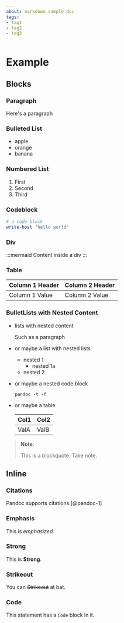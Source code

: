 ```yaml
---
about: markdown sample doc
tags:
- tag1
- tag2
- tag3
---
```

# Example

## Blocks

### Paragraph

Here's a paragraph

### Bulleted List

- apple
- orange
- banana

### Numbered List

1. First
1. Second
1. Third

### Codeblock

``` powershell
# a code block
write-host "hello world"
```

### Div

:::mermaid
Content inside a div
:::

### Table

| Column 1 Header | Column 2 Header |
|-----------------|-----------------|
| Column 1 Value  | Column 2 Value  |

### BulletLists with Nested Content

- lists with nested content

    Such as a paragraph

- or maybe a list with nested lists

  - nested 1
    - nested 1a
  - nested 2

- or maybe a nested code block

    ``` shell
    pandoc -t -f
    ```

- or maybe a table

  | Col1 | Col2 |
  |------|------|
  | ValA | ValB |

> **Note**:
>
> This is a blockquote. Take note.

## Inline

### Citations

Pandoc supports citations [@pandoc-1]

### Emphasis

This is _emphasized_.

### Strong

This is **Strong**.

### Strikeout

You can ~~Strikeout~~ at bat.

### Code

This statement has a `Code` block in it.
